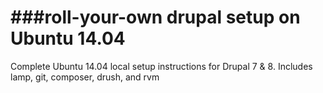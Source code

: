###roll-your-own drupal setup on Ubuntu 14.04
=============

Complete Ubuntu 14.04 local setup instructions for Drupal 7 &amp; 8. Includes lamp, git, composer, drush, and rvm  


